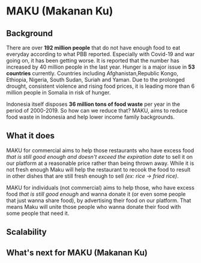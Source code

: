 # MAKU (Makanan Ku)


## Background
There are over **192 million people** that do not have enough food to eat everyday according to what PBB reported. Especially with Covid-19 and war going on, it has been getting worse. It is reported that the number has increased by 40 million people in the last year. Hunger is a major issue in **53 countries** currently. Countries including Afghanistan,Republic Kongo, Ethiopia, Nigeria, South Sudan, Suriah and Yaman.  Due to the prolonged drought, consistent violence and rising food prices, it is leading more than 6 million people in Somalia in risk of hunger. 

Indonesia itself disposes **36 million tons of food waste** per year in the period of 2000-2019. So how can we reduce that? MAKU, aims to reduce food waste in Indonesia and help lower income family backgrounds.

## What it does
MAKU for commercial aims to help those restaurants who have excess food _that is still good enough and doesn't exceed the expiration date_ to sell it on our platform at a reasonable price rather than being thrown away. While it is not fresh enough Maku will help the restaurant to recook the food to result in other dishes that are still fresh enough to sell *(ex: rice -> fried rice)*.

MAKU for individuals (not commercial) aims to help those, who have excess food _that is still good enough_ and wanna donate it (or even some people that just wanna share food), by advertising their food on our platform. That means Maku will unite those people who wanna donate their food with some people that need it.

## Scalability

## What's next for MAKU (Makanan Ku) 
